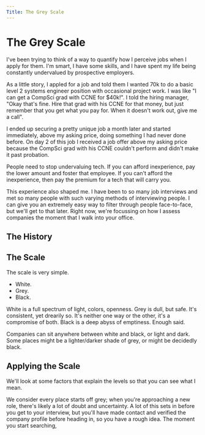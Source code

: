 ```yaml
---
Title: The Grey Scale
---
```


# The Grey Scale

I've been trying to think of a way to quantify how I perceive jobs when I apply for them. I'm smart, I have some skills, and I have spent my life being constantly undervalued by prospective employers.

As a little story, I appled for a job and told them I wanted 70k to do a basic level 2 systems engineer position with occasional project work. I was like "I can get a CompSci grad with CCNE for $40k!". I told the hiring manager, "Okay that's fine. Hire that grad with his CCNE for that money, but just remember that you get what you pay for. When it doesn't work out, give me a call".

I ended up securing a pretty unique job a month later and started immediately, above my asking price, doing something I had never done before. On day 2 of this job I received a job offer above my asking price because the CompSci grad with his CCNE couldn't perform and didn't make it past probation.

People need to stop undervaluing tech. If you can afford inexperience, pay the lower amount and foster that employee. If you can't afford the inexperience, then pay the premium for a tech that will carry you.

This experience also shaped me. I have been to so many job interviews and met so many people with such varying methods of interviewing people. I can give you an extremely easy way to filter through people face-to-face, but we'll get to that later. Right now, we're focussing on how I assess companies the moment that I walk into your office.

## The History

## The Scale

The scale is very simple.

- White.
- Grey.
- Black.

White is a full spectrum of light, colors, openness.
Grey is dull, but safe. It's consistent, yet drearily so. It's neither one way or the other, it's a compromise of both.
Black is a deep abyss of emptiness. Enough said.

Companies can sit anywhere between white and black, or light and dark. Some places might be a lighter/darker shade of grey, or might be decidedly black.

## Applying the Scale

We'll look at some factors that explain the levels so that you can see what I mean.

We consider every place starts off grey; when you're approaching a new role, there's likely a lot of doubt and uncertainty. A lot of this sets in before you get to your interview, but you'll have made contact and verified the company profile before heading in, so you have a rough idea. The moment you start searching,